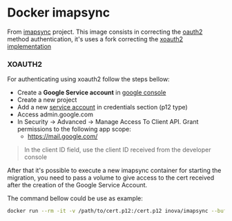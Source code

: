 # Docker imapsync

From [imapsync](https://github.com/imapsync/imapsync) project.
This image consists in correcting the [oauth2](https://developers.google.com/gmail/oauth_overview)  method authentication, it's uses a fork correcting the [xoauth2 implementation](https://github.com/imapsync/imapsync/pull/25)

### XOAUTH2

For authenticating using xoauth2 follow the steps bellow:

- Create a **Google Service account** in [google console](https://console.developer.google.com)
- Create a new project
- Add a new [service account](https://developers.google.com/identity/protocols/OAuth2ServiceAccount#creatinganaccount) in credentials section (p12 type)
- Access admin.google.com
- In Security -> Advanced -> Manage Access To Client API. Grant permissions to the following app scope:
	- https://mail.google.com/ 

> In the client ID field, use the client ID received from the developer console
 
 After that it's possible to execute a new imapsync container for starting the migration, you need to pass a volume to give access to the cert received after the creation of the Google Service Account.

The command bellow could be use as example:

```bash
docker run --rm -it -v /path/to/cert.p12:/cert.p12 inova/imapsync --buffersize 8192000 --nosyncacls --subscribe --syncinternaldates --authuser1 --authmech1 PLAIN --authuser1 admin-imap@origin.domain.tld --host1 host1-address --user1 account@origin.domain.tld --password1 origin-pass --allowsizemismatch --authmech2 XOAUTH2 --host2 imap.gmail.com --user2 google-account@dest.domain.tld --password2 'service-account@developer.gserviceaccount.com;cert.p12' --nofoldersizes --ssl2 --dry --nolog
```

